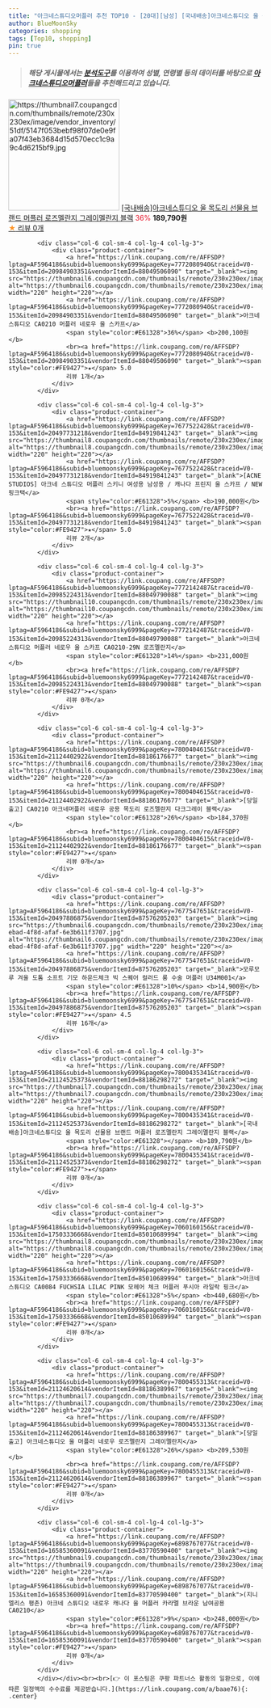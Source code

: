 ```yaml
---
title: "아크네스튜디오머플러 추천 TOP10 - [20대][남성] [국내배송]아크네스튜디오 울 목도리 선물용 브랜드 머플러 로즈멜란지 그레이멜란지 블랙"
author: BlueMoonSky
categories: shopping
tags: [Top10, shopping]
pin: true
---
```


> ##### 해당 게시물에서는 [**분석도구**](https://itemscout.io/)를 이용하여 **성별**, **연령별** 등의 데이터를 바탕으로 [**아크네스튜디오머플러**](https://link.coupang.com/a/baae76)들을 추천해드리고 있습니다.
<div class="container"><div class="row">
            <div class="col-6 col-sm-4 col-lg-4 col-lg-3">
                <div class="product-container">
                    <a href="https://link.coupang.com/re/AFFSDP?lptag=AF5964186&subid=bluemoonsky6999&pageKey=7800435341&traceid=V0-153&itemId=21124525373&vendorItemId=88186298272" target="_blank"><img src="https://thumbnail7.coupangcdn.com/thumbnails/remote/230x230ex/image/vendor_inventory/51df/5147f053bebf98f07de0e9fa07f43eb3684d15d570ecc1c9a9c4d6215bf9.jpg" alt="https://thumbnail7.coupangcdn.com/thumbnails/remote/230x230ex/image/vendor_inventory/51df/5147f053bebf98f07de0e9fa07f43eb3684d15d570ecc1c9a9c4d6215bf9.jpg" width="220" height="220"></a>
                    <a href="https://link.coupang.com/re/AFFSDP?lptag=AF5964186&subid=bluemoonsky6999&pageKey=7800435341&traceid=V0-153&itemId=21124525373&vendorItemId=88186298272" target="_blank">[국내배송]아크네스튜디오 울 목도리 선물용 브랜드 머플러 로즈멜란지 그레이멜란지 블랙</a>
                    <span style="color:#E61328">36%</span> <b>189,790원</b>
                    <br><a href="https://link.coupang.com/re/AFFSDP?lptag=AF5964186&subid=bluemoonsky6999&pageKey=7800435341&traceid=V0-153&itemId=21124525373&vendorItemId=88186298272" target="_blank"><span style="color:#FE9427">★</span> 
                    리뷰 0개</a>
                </div>
            </div>
            
            <div class="col-6 col-sm-4 col-lg-4 col-lg-3">
                <div class="product-container">
                    <a href="https://link.coupang.com/re/AFFSDP?lptag=AF5964186&subid=bluemoonsky6999&pageKey=7772080940&traceid=V0-153&itemId=20984903351&vendorItemId=88049506090" target="_blank"><img src="https://thumbnail6.coupangcdn.com/thumbnails/remote/230x230ex/image/vendor_inventory/baaf/708513417a6437746eef906d8e8a66370716fe8ae6279104bf14a88412c4.jpg" alt="https://thumbnail6.coupangcdn.com/thumbnails/remote/230x230ex/image/vendor_inventory/baaf/708513417a6437746eef906d8e8a66370716fe8ae6279104bf14a88412c4.jpg" width="220" height="220"></a>
                    <a href="https://link.coupang.com/re/AFFSDP?lptag=AF5964186&subid=bluemoonsky6999&pageKey=7772080940&traceid=V0-153&itemId=20984903351&vendorItemId=88049506090" target="_blank">아크네스튜디오 CA0210 머플러 네로우 울 스카프</a>
                    <span style="color:#E61328">36%</span> <b>200,100원</b>
                    <br><a href="https://link.coupang.com/re/AFFSDP?lptag=AF5964186&subid=bluemoonsky6999&pageKey=7772080940&traceid=V0-153&itemId=20984903351&vendorItemId=88049506090" target="_blank"><span style="color:#FE9427">★</span> 5.0
                    리뷰 1개</a>
                </div>
            </div>
            
            <div class="col-6 col-sm-4 col-lg-4 col-lg-3">
                <div class="product-container">
                    <a href="https://link.coupang.com/re/AFFSDP?lptag=AF5964186&subid=bluemoonsky6999&pageKey=7677522428&traceid=V0-153&itemId=20497731218&vendorItemId=84919841243" target="_blank"><img src="https://thumbnail8.coupangcdn.com/thumbnails/remote/230x230ex/image/vendor_inventory/33ba/4191d4e227a5004849e5f524f101d4cef79ffb70a25eaf89e71cd7538cc7.jpg" alt="https://thumbnail8.coupangcdn.com/thumbnails/remote/230x230ex/image/vendor_inventory/33ba/4191d4e227a5004849e5f524f101d4cef79ffb70a25eaf89e71cd7538cc7.jpg" width="220" height="220"></a>
                    <a href="https://link.coupang.com/re/AFFSDP?lptag=AF5964186&subid=bluemoonsky6999&pageKey=7677522428&traceid=V0-153&itemId=20497731218&vendorItemId=84919841243" target="_blank">[ACNE STUDIOS] 아크네 스튜디오 머플러 스키니 여성용 남성용 / 캐나다 프린지 울 스카프 / NEW 핑크택</a>
                    <span style="color:#E61328">5%</span> <b>190,000원</b>
                    <br><a href="https://link.coupang.com/re/AFFSDP?lptag=AF5964186&subid=bluemoonsky6999&pageKey=7677522428&traceid=V0-153&itemId=20497731218&vendorItemId=84919841243" target="_blank"><span style="color:#FE9427">★</span> 5.0
                    리뷰 2개</a>
                </div>
            </div>
            
            <div class="col-6 col-sm-4 col-lg-4 col-lg-3">
                <div class="product-container">
                    <a href="https://link.coupang.com/re/AFFSDP?lptag=AF5964186&subid=bluemoonsky6999&pageKey=7772142487&traceid=V0-153&itemId=20985224313&vendorItemId=88049790088" target="_blank"><img src="https://thumbnail10.coupangcdn.com/thumbnails/remote/230x230ex/image/vendor_inventory/f6a6/04e2026a825a6ad24fec5327e9d8387c337369483fa1eb13a116d806ee64.jpg" alt="https://thumbnail10.coupangcdn.com/thumbnails/remote/230x230ex/image/vendor_inventory/f6a6/04e2026a825a6ad24fec5327e9d8387c337369483fa1eb13a116d806ee64.jpg" width="220" height="220"></a>
                    <a href="https://link.coupang.com/re/AFFSDP?lptag=AF5964186&subid=bluemoonsky6999&pageKey=7772142487&traceid=V0-153&itemId=20985224313&vendorItemId=88049790088" target="_blank">아크네스튜디오 머플러 네로우 울 스카프 CA0210-29N 로즈멜란지</a>
                    <span style="color:#E61328">14%</span> <b>231,000원</b>
                    <br><a href="https://link.coupang.com/re/AFFSDP?lptag=AF5964186&subid=bluemoonsky6999&pageKey=7772142487&traceid=V0-153&itemId=20985224313&vendorItemId=88049790088" target="_blank"><span style="color:#FE9427">★</span> 
                    리뷰 0개</a>
                </div>
            </div>
            
            <div class="col-6 col-sm-4 col-lg-4 col-lg-3">
                <div class="product-container">
                    <a href="https://link.coupang.com/re/AFFSDP?lptag=AF5964186&subid=bluemoonsky6999&pageKey=7800404615&traceid=V0-153&itemId=21124402922&vendorItemId=88186176677" target="_blank"><img src="https://thumbnail6.coupangcdn.com/thumbnails/remote/230x230ex/image/vendor_inventory/0508/47d090c3c906e68075f6d3499a441768b9101b0a05a678d9af0bb38b0669.jpg" alt="https://thumbnail6.coupangcdn.com/thumbnails/remote/230x230ex/image/vendor_inventory/0508/47d090c3c906e68075f6d3499a441768b9101b0a05a678d9af0bb38b0669.jpg" width="220" height="220"></a>
                    <a href="https://link.coupang.com/re/AFFSDP?lptag=AF5964186&subid=bluemoonsky6999&pageKey=7800404615&traceid=V0-153&itemId=21124402922&vendorItemId=88186176677" target="_blank">[당일출고] CA0210 아크네머플러 네로우 공용 목도리 로즈멜란지 다크그레이 블랙</a>
                    <span style="color:#E61328">26%</span> <b>184,370원</b>
                    <br><a href="https://link.coupang.com/re/AFFSDP?lptag=AF5964186&subid=bluemoonsky6999&pageKey=7800404615&traceid=V0-153&itemId=21124402922&vendorItemId=88186176677" target="_blank"><span style="color:#FE9427">★</span> 
                    리뷰 0개</a>
                </div>
            </div>
            
            <div class="col-6 col-sm-4 col-lg-4 col-lg-3">
                <div class="product-container">
                    <a href="https://link.coupang.com/re/AFFSDP?lptag=AF5964186&subid=bluemoonsky6999&pageKey=7677547651&traceid=V0-153&itemId=20497886875&vendorItemId=87576205203" target="_blank"><img src="https://thumbnail6.coupangcdn.com/thumbnails/remote/230x230ex/image/retail/images/2023/10/26/14/4/087d44c1-ebad-4f8d-afaf-6e3b611f3707.jpg" alt="https://thumbnail6.coupangcdn.com/thumbnails/remote/230x230ex/image/retail/images/2023/10/26/14/4/087d44c1-ebad-4f8d-afaf-6e3b611f3707.jpg" width="220" height="220"></a>
                    <a href="https://link.coupang.com/re/AFFSDP?lptag=AF5964186&subid=bluemoonsky6999&pageKey=7677547651&traceid=V0-153&itemId=20497886875&vendorItemId=87576205203" target="_blank">모루모루 겨울 도톰 소프트 기모 하운드체크 빅 스퀘어 컬러드 롱 수술 머플러 U34M001</a>
                    <span style="color:#E61328">10%</span> <b>14,900원</b>
                    <br><a href="https://link.coupang.com/re/AFFSDP?lptag=AF5964186&subid=bluemoonsky6999&pageKey=7677547651&traceid=V0-153&itemId=20497886875&vendorItemId=87576205203" target="_blank"><span style="color:#FE9427">★</span> 4.5
                    리뷰 16개</a>
                </div>
            </div>
            
            <div class="col-6 col-sm-4 col-lg-4 col-lg-3">
                <div class="product-container">
                    <a href="https://link.coupang.com/re/AFFSDP?lptag=AF5964186&subid=bluemoonsky6999&pageKey=7800435341&traceid=V0-153&itemId=21124525373&vendorItemId=88186298272" target="_blank"><img src="https://thumbnail7.coupangcdn.com/thumbnails/remote/230x230ex/image/vendor_inventory/51df/5147f053bebf98f07de0e9fa07f43eb3684d15d570ecc1c9a9c4d6215bf9.jpg" alt="https://thumbnail7.coupangcdn.com/thumbnails/remote/230x230ex/image/vendor_inventory/51df/5147f053bebf98f07de0e9fa07f43eb3684d15d570ecc1c9a9c4d6215bf9.jpg" width="220" height="220"></a>
                    <a href="https://link.coupang.com/re/AFFSDP?lptag=AF5964186&subid=bluemoonsky6999&pageKey=7800435341&traceid=V0-153&itemId=21124525373&vendorItemId=88186298272" target="_blank">[국내배송]아크네스튜디오 울 목도리 선물용 브랜드 머플러 로즈멜란지 그레이멜란지 블랙</a>
                    <span style="color:#E61328"></span> <b>189,790원</b>
                    <br><a href="https://link.coupang.com/re/AFFSDP?lptag=AF5964186&subid=bluemoonsky6999&pageKey=7800435341&traceid=V0-153&itemId=21124525373&vendorItemId=88186298272" target="_blank"><span style="color:#FE9427">★</span> 
                    리뷰 0개</a>
                </div>
            </div>
            
            <div class="col-6 col-sm-4 col-lg-4 col-lg-3">
                <div class="product-container">
                    <a href="https://link.coupang.com/re/AFFSDP?lptag=AF5964186&subid=bluemoonsky6999&pageKey=7060160156&traceid=V0-153&itemId=17503336668&vendorItemId=85010689994" target="_blank"><img src="https://thumbnail8.coupangcdn.com/thumbnails/remote/230x230ex/image/vendor_inventory/3718/4ea9fda91b8e314603ce18394fe57544d91dc6d976d9db143f220f690098.jpg" alt="https://thumbnail8.coupangcdn.com/thumbnails/remote/230x230ex/image/vendor_inventory/3718/4ea9fda91b8e314603ce18394fe57544d91dc6d976d9db143f220f690098.jpg" width="220" height="220"></a>
                    <a href="https://link.coupang.com/re/AFFSDP?lptag=AF5964186&subid=bluemoonsky6999&pageKey=7060160156&traceid=V0-153&itemId=17503336668&vendorItemId=85010689994" target="_blank">아크네스튜디오 CA0084 FUCHSIA LILAC PINK 모헤어 체크 머플러 푸시아 라일락 핑크</a>
                    <span style="color:#E61328">5%</span> <b>440,680원</b>
                    <br><a href="https://link.coupang.com/re/AFFSDP?lptag=AF5964186&subid=bluemoonsky6999&pageKey=7060160156&traceid=V0-153&itemId=17503336668&vendorItemId=85010689994" target="_blank"><span style="color:#FE9427">★</span> 
                    리뷰 0개</a>
                </div>
            </div>
            
            <div class="col-6 col-sm-4 col-lg-4 col-lg-3">
                <div class="product-container">
                    <a href="https://link.coupang.com/re/AFFSDP?lptag=AF5964186&subid=bluemoonsky6999&pageKey=7800455313&traceid=V0-153&itemId=21124620614&vendorItemId=88186389967" target="_blank"><img src="https://thumbnail7.coupangcdn.com/thumbnails/remote/230x230ex/image/vendor_inventory/18e6/f105830f0b94e423c7883b72eb19af9b1d609d00fd929583634ff8f92dd7.jpg" alt="https://thumbnail7.coupangcdn.com/thumbnails/remote/230x230ex/image/vendor_inventory/18e6/f105830f0b94e423c7883b72eb19af9b1d609d00fd929583634ff8f92dd7.jpg" width="220" height="220"></a>
                    <a href="https://link.coupang.com/re/AFFSDP?lptag=AF5964186&subid=bluemoonsky6999&pageKey=7800455313&traceid=V0-153&itemId=21124620614&vendorItemId=88186389967" target="_blank">[당일출고] 아크네스튜디오 울 머플러 네로우 로즈멜란지 그레이멜란지</a>
                    <span style="color:#E61328">26%</span> <b>209,530원</b>
                    <br><a href="https://link.coupang.com/re/AFFSDP?lptag=AF5964186&subid=bluemoonsky6999&pageKey=7800455313&traceid=V0-153&itemId=21124620614&vendorItemId=88186389967" target="_blank"><span style="color:#FE9427">★</span> 
                    리뷰 0개</a>
                </div>
            </div>
            
            <div class="col-6 col-sm-4 col-lg-4 col-lg-3">
                <div class="product-container">
                    <a href="https://link.coupang.com/re/AFFSDP?lptag=AF5964186&subid=bluemoonsky6999&pageKey=6898767077&traceid=V0-153&itemId=16585360091&vendorItemId=83770590400" target="_blank"><img src="https://thumbnail9.coupangcdn.com/thumbnails/remote/230x230ex/image/vendor_inventory/2eae/10d19c290915134fe1dbd26faadfa9a7b42261a09b48c7d01621aa244cee.jpg" alt="https://thumbnail9.coupangcdn.com/thumbnails/remote/230x230ex/image/vendor_inventory/2eae/10d19c290915134fe1dbd26faadfa9a7b42261a09b48c7d01621aa244cee.jpg" width="220" height="220"></a>
                    <a href="https://link.coupang.com/re/AFFSDP?lptag=AF5964186&subid=bluemoonsky6999&pageKey=6898767077&traceid=V0-153&itemId=16585360091&vendorItemId=83770590400" target="_blank">(지니엘리스 평촌) 아크네 스튜디오 내로우 캐나다 울 머플러 카라멜 브라운 남여공용 CA0210</a>
                    <span style="color:#E61328">9%</span> <b>248,000원</b>
                    <br><a href="https://link.coupang.com/re/AFFSDP?lptag=AF5964186&subid=bluemoonsky6999&pageKey=6898767077&traceid=V0-153&itemId=16585360091&vendorItemId=83770590400" target="_blank"><span style="color:#FE9427">★</span> 
                    리뷰 0개</a>
                </div>
            </div>
            </div></div><br><br>[👉 이 포스팅은 쿠팡 파트너스 활동의 일환으로, 이에 따른 일정액의 수수료를 제공받습니다.](https://link.coupang.com/a/baae76){: .center}